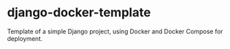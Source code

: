 # django-docker-template
Template of a simple Django project, using Docker and Docker Compose for deployment.
